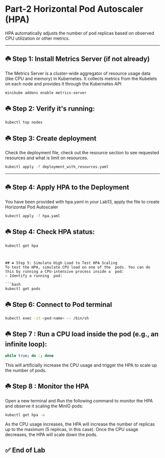 # Part-2  Horizontal Pod Autoscaler (HPA)
HPA automatically adjusts the number of pod replicas based on observed CPU utilization or other metrics.

---

## ☘️ Step 1: Install Metrics Server (if not already)
The Metrics Server is a cluster-wide aggregator of resource usage data (like CPU and memory) in Kubernetes. It collects metrics from the Kubelets on each node and provides it through the Kubernetes API

```bash
minikube addons enable metrics-server
```


## ☘️ Step 2: Verify it's running:

```bash
kubectl top nodes
```
## ☘️ Step 3: Create deployment
Check the deployment file, check out the resource section to see requested resources and what is limit on resources.

```bash
kubectl apply -f deployment_with_resources.yaml
```

---

## ☘️ Step 4: Apply HPA to the Deployment

You have been provided with hpa.yaml in your Lab13, apply the file to create Horizontal Pod Autoscaler

```bash
kubectl apply -f hpa.yaml
```

## ☘️ Step 4: Check HPA status:

```bash
kubectl get hpa
```
```


## ☘️ Step 5: Simulate High Load to Test HPA Scaling
To test the HPA, simulate CPU load on one of the  pods. You can do this by running a CPU-intensive process inside a  pod:
– Identify a running  pod:

```bash
kubectl get pods
```

## ☘️ Step 6: Connect to Pod terminal

```bash
kubectl exec -it <pod-name> -- /bin/sh
```


## ☘️ Step 7 : Run a CPU load inside the pod (e.g., an infinite loop):

```bash
while true; do :; done
```

This will artificially increase the CPU usage and trigger the HPA to scale up the number of pods.

## ☘️ Step 8 : Monitor the HPA
Open a new terminal and Run the following command to monitor the HPA and observe it scaling the MinIO pods:

```bash
kubectl get hpa -w
```


As the CPU usage increases, the HPA will increase the number of  replicas up to the maximum (5 replicas, in this case). Once the CPU usage decreases, the HPA will scale down the pods.



## ✅ End of Lab
